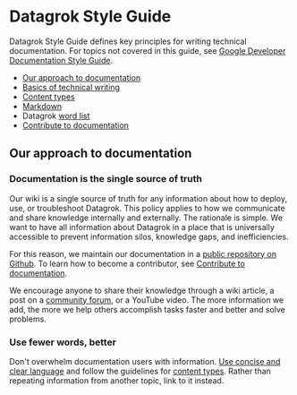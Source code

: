 # Datagrok Style Guide

Datagrok Style Guide defines key principles for writing technical documentation. For topics not covered in this guide, see [Google Developer Documentation Style Guide](https://developers.google.com/style).

- [Our approach to documentation](link)
- [Basics of technical writing](link)
- [Content types](link)
- [Markdown](link)
- Datagrok [word list](link)
- [Contribute to documentation](link)

## Our approach to documentation

### Documentation is the single source of truth

Our wiki is a single source of truth for any information about how to deploy, use, or troubleshoot Datagrok. This policy applies to how we communicate and share knowledge internally and externally. The rationale is simple. We want to have all information about Datagrok in a place that is universally accessible to prevent information silos, knowledge gaps, and inefficiencies.

For this reason, we maintain our documentation in a [public repository on Github](link). To learn how to become a contributor, see [Contribute to documentation](link).

We encourage anyone to share their knowledge through a wiki article, a post on a [community forum](link), or a YouTube video. The more information we add, the more we help others accomplish tasks faster and better and solve problems.

### Use fewer words, better

Don't overwhelm documentation users with information. [Use concise and clear language](link) and follow the guidelines for [content types](link). Rather than repeating information from another topic, link to it instead.
